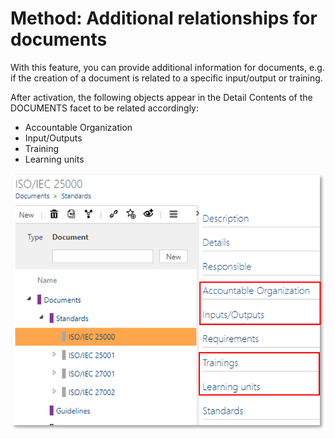 # Method: Additional relationships for documents

With this feature, you can provide additional information for documents, e.g. if the creation of a document is related to a specific input/output or training.

After activation, the following objects appear in the Detail Contents of the DOCUMENTS facet to be related accordingly:

- Accountable Organization
- Input/Outputs
- Training
- Learning units 

![screen](../media/add-rel-documents.png)